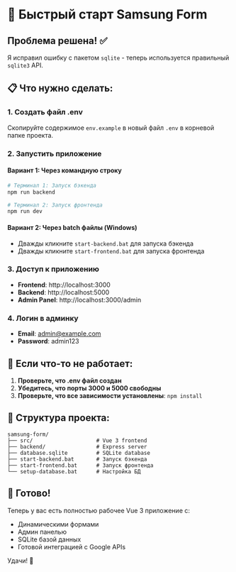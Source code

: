 # 🚀 Быстрый старт Samsung Form

## Проблема решена! ✅

Я исправил ошибку с пакетом `sqlite` - теперь используется правильный `sqlite3` API.

## 📋 Что нужно сделать:

### 1. Создать файл .env
Скопируйте содержимое `env.example` в новый файл `.env` в корневой папке проекта.

### 2. Запустить приложение

#### Вариант 1: Через командную строку
```bash
# Терминал 1: Запуск бэкенда
npm run backend

# Терминал 2: Запуск фронтенда  
npm run dev
```

#### Вариант 2: Через batch файлы (Windows)
- Дважды кликните `start-backend.bat` для запуска бэкенда
- Дважды кликните `start-frontend.bat` для запуска фронтенда

### 3. Доступ к приложению
- **Frontend**: http://localhost:3000
- **Backend**: http://localhost:5000
- **Admin Panel**: http://localhost:3000/admin

### 4. Логин в админку
- **Email**: admin@example.com
- **Password**: admin123

## 🔧 Если что-то не работает:

1. **Проверьте, что .env файл создан**
2. **Убедитесь, что порты 3000 и 5000 свободны**
3. **Проверьте, что все зависимости установлены**: `npm install`

## 📁 Структура проекта:
```
samsung-form/
├── src/                    # Vue 3 frontend
├── backend/                # Express server
├── database.sqlite         # SQLite database
├── start-backend.bat       # Запуск бэкенда
├── start-frontend.bat      # Запуск фронтенда
└── setup-database.bat      # Настройка БД
```

## 🎯 Готово!
Теперь у вас есть полностью рабочее Vue 3 приложение с:
- Динамическими формами
- Админ панелью
- SQLite базой данных
- Готовой интеграцией с Google APIs

Удачи! 🚀
